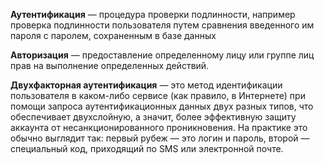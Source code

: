 **Аутентификация** — процедура проверки подлинности, например проверка подлинности пользователя путем сравнения введенного им пароля с паролем, сохраненным в базе данных

**Авторизация** — предоставление определенному лицу или группе лиц прав на выполнение определенных действий.

**Двухфакторная аутентификация** — это метод идентификации пользователя в каком-либо сервисе (как правило, в Интернете) 
при помощи запроса аутентификационных данных двух разных типов, что обеспечивает двухслойную, а значит, более эффективную защиту аккаунта от несанкционированного проникновения. На практике это обычно выглядит так: первый рубеж — это логин и пароль, 
второй — специальный код, приходящий по SMS или электронной почте.

